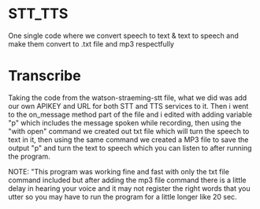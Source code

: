 # STT_TTS
One single code where we convert speech to text &amp; text to speech and make them convert to .txt file and mp3 respectfully 


# Transcribe
Taking the code from the watson-straeming-stt file, what we did was add our own APIKEY and URL for both STT and TTS services to it.
Then i went to the on_message method part of the file and i edited with adding variable "p" which includes the message spoken while recording, then using the "with open" command we created out txt file which will turn the speech to text  in it, then using the same command we created a MP3 file to save the output "p" and turn the text to speech which you can listen to after running the program.

NOTE: "This program was working fine and fast with only the txt file command included but after adding the mp3 file command there is a little delay in hearing your voice and it may not register the right words that you utter so you may have to run the program for a little longer like 20 sec.
